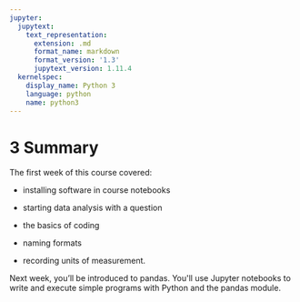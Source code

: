 ```yaml
---
jupyter:
  jupytext:
    text_representation:
      extension: .md
      format_name: markdown
      format_version: '1.3'
      jupytext_version: 1.11.4
  kernelspec:
    display_name: Python 3
    language: python
    name: python3
---
```


# 3 Summary


The first week of this course covered:

* installing software in course notebooks

* starting data analysis with a question 

* the basics of coding

* naming formats

* recording units of measurement.

Next week, you’ll be introduced to pandas. You'll use Jupyter notebooks to write and execute simple programs with Python and the pandas module. 

